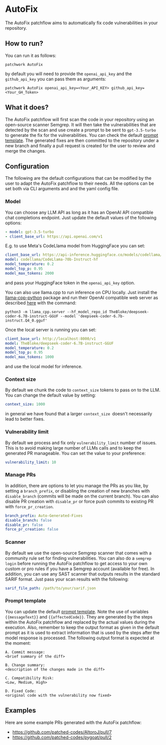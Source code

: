 # AutoFix

The AutoFix patchflow aims to automatically fix code vulnerabilities in your repository. 

## How to run?
 
You can run it as follows:

`patchwork AutoFix`

by default you will need to provide the `openai_api_key` and the `github_api_key` you can pass them as arguments: 

`patchwork AutoFix openai_api_key=<Your_API_KEY> github_api_key=<Your_GH_Token>`

## What it does?

The AutoFix patchflow will first scan the code in your repository using an open-source scanner Semgrep. It will then take the vulnerabilities that are detected by the scan and use create a prompt to be sent to `gpt-3.5-turbo` to generate the fix for the vulnerabilities. You can check the default [prompt template](./default_prompt.json). The generated fixes are then committed to the repository under a new branch and finally a pull request is created for the user to review and merge the changes. 

## Configuration

The following are the default configurations that can be modified by the user to adapt the AutoFix patchflow to their needs. All the options can be set both via CLI arguments and and the yaml config file.

### Model

You can choose any LLM API as long as it has an OpenAI API compatible chat completions endpoint. Just update the default values of the following options:

```yaml
- model: gpt-3.5-turbo
- client_base_url: https://api.openai.com/v1
```

E.g. to use Meta's CodeLlama model from HuggingFace you can set:

```yaml
client_base_url: https://api-inference.huggingface.co/models/codellama/CodeLlama-70b-Instruct-hf/v1
model: codellama/CodeLlama-70b-Instruct-hf
model_temperature: 0.2
model_top_p: 0.95
model_max_tokens: 2000
```
and pass your HuggingFace token in the `openai_api_key` option.

You can also use llama.cpp to run inference on CPU locally. Just install the [llama-cpp-python](https://github.com/abetlen/llama-cpp-python) package and run their OpenAI compatible web server as described [here](https://github.com/abetlen/llama-cpp-python) with the command:

`python3 -m llama_cpp.server --hf_model_repo_id TheBloke/deepseek-coder-6.7B-instruct-GGUF --model 'deepseek-coder-6.7b-instruct.Q4_0.gguf'`

Once the local server is running you can set:

```yaml
client_base_url: http://localhost:8000/v1
model: TheBloke/deepseek-coder-6.7B-instruct-GGUF
model_temperature: 0.2
model_top_p: 0.95
model_max_tokens: 1000
```
and use the local model for inference.

### Context size
By default we chunk the code to `context_size` tokens to pass on to the LLM. You can change the default value by setting:

```yaml
context_size: 1000
```
in general we have found that a larger `context_size `doesn't necessarily lead to better fixes.

### Vulnerability limit
By default we process and fix only `vulnerability_limit` number of issues. This is to avoid making large number of LLMs calls and to keep the generated PR manageable. You can set the value to your preference:

```yaml
vulnerability_limit: 10
``` 

### Manage PRs
In addition, there are options to let you manage the PRs as you like, by setting a `branch_prefix`,  or disabling the creation of new branches with `disable_branch` (commits will be made on the current branch). You can also disable PR creation with `disable_pr` or force push commits to existing PR with `force_pr_creation`.

```yaml
branch_prefix: Auto-Generated-Fixes
disable_branch: false
disable_pr: false
force_pr_creation: false
```

### Scanner
By default we use the open-source Semgrep scanner that comes with a community rule set for finding vulnerabilities. You can also do a `semgrep login` before running the AutoFix patchflow to get access to your own custom or pro rules if you have a Semgrep account (available for free).  In addition, you can use any SAST scanner that outputs results in the standard SARIF format. Just pass your scan results with the following:

```yaml
sarif_file_path: /path/to/your/sarif.json
```

### Prompt template

You can update the default [prompt template](./default_prompt.json). Note the use of variables `{{messageText}}` and `{{affectedCode}}`. They are generated by the steps within the AutoFix patchflow and replaced by the actual values during the execution. Also, remember to keep the output format as given in the default prompt as it is used to extract information that is used by the steps after the model response is processed.  The following output format is expected at the moment:
```
A. Commit message:
<brief summary of the diff>

B. Change summary:
<description of the changes made in the diff>

C. Compatibility Risk:
<Low, Medium, High> 

D. Fixed Code:
<original code with the vulnerability now fixed>
```

## Examples

Here are some example PRs generated with the AutoFix patchflow:

- https://github.com/patched-codes/AltoroJ/pull/7
- https://github.com/patched-codes/pygoat/pull/2
